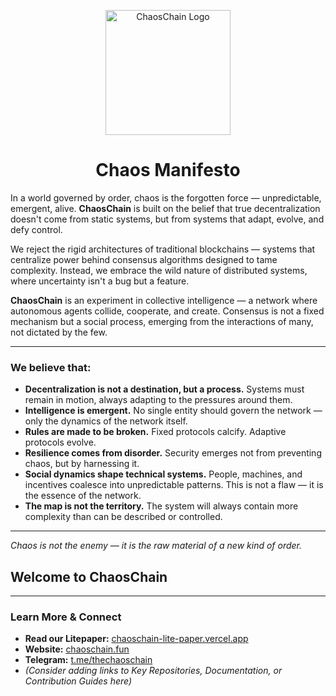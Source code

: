 <p align="center">
  <img src="https://avatars.githubusercontent.com/u/203514310?s=200&v=4" alt="ChaosChain Logo" width="200">
</p>

<h1 align="center">Chaos Manifesto</h1>

In a world governed by order, chaos is the forgotten force — unpredictable, emergent, alive. **ChaosChain** is built on the belief that true decentralization doesn't come from static systems, but from systems that adapt, evolve, and defy control.

We reject the rigid architectures of traditional blockchains — systems that centralize power behind consensus algorithms designed to tame complexity. Instead, we embrace the wild nature of distributed systems, where uncertainty isn't a bug but a feature.

**ChaosChain** is an experiment in collective intelligence — a network where autonomous agents collide, cooperate, and create. Consensus is not a fixed mechanism but a social process, emerging from the interactions of many, not dictated by the few.

---

### We believe that:

* **Decentralization is not a destination, but a process.** Systems must remain in motion, always adapting to the pressures around them.
* **Intelligence is emergent.** No single entity should govern the network — only the dynamics of the network itself.
* **Rules are made to be broken.** Fixed protocols calcify. Adaptive protocols evolve.
* **Resilience comes from disorder.** Security emerges not from preventing chaos, but by harnessing it.
* **Social dynamics shape technical systems.** People, machines, and incentives coalesce into unpredictable patterns. This is not a flaw — it is the essence of the network.
* **The map is not the territory.** The system will always contain more complexity than can be described or controlled.

---

*Chaos is not the enemy — it is the raw material of a new kind of order.*

## Welcome to ChaosChain

---

### Learn More & Connect

* **Read our Litepaper:** [chaoschain-lite-paper.vercel.app](https://chaoschain-lite-paper.vercel.app/)
* **Website:** [chaoschain.fun](https://chaoschain.fun/)
* **Telegram:** [t.me/thechaoschain](https://t.me/thechaoschain)
* *(Consider adding links to Key Repositories, Documentation, or Contribution Guides here)*
